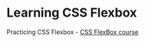 # Learning CSS Flexbox

Practicing CSS Flexbox - [CSS FlexBox course](https://www.youtube.com/watch?v=aa3SEeDMTdg)
